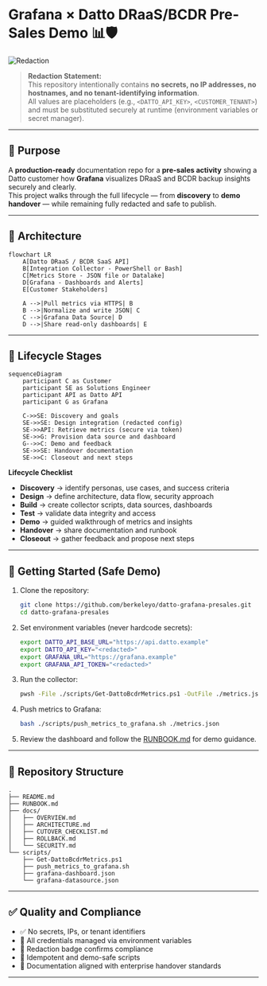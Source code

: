 # Grafana × Datto DRaaS/BCDR Pre-Sales Demo 📊🛡️

![Redaction](https://img.shields.io/badge/REDACTED-no%20secrets%2C%20no%20IPs%2C%20no%20tenant%20info-brightgreen?style=for-the-badge)

> **Redaction Statement:**  
> This repository intentionally contains **no secrets, no IP addresses, no hostnames, and no tenant-identifying information**.  
> All values are placeholders (e.g., `<DATTO_API_KEY>`, `<CUSTOMER_TENANT>`) and must be substituted securely at runtime (environment variables or secret manager).

---

## 🎯 Purpose

A **production-ready** documentation repo for a **pre-sales activity** showing a Datto customer how **Grafana** visualizes DRaaS and BCDR backup insights securely and clearly.  
This project walks through the full lifecycle — from **discovery** to **demo handover** — while remaining fully redacted and safe to publish.

---

## 🧱 Architecture 

```mermaid
flowchart LR
    A[Datto DRaaS / BCDR SaaS API]
    B[Integration Collector - PowerShell or Bash]
    C[Metrics Store - JSON file or Datalake]
    D[Grafana - Dashboards and Alerts]
    E[Customer Stakeholders]

    A -->|Pull metrics via HTTPS| B
    B -->|Normalize and write JSON| C
    C -->|Grafana Data Source| D
    D -->|Share read-only dashboards| E
```

---

## 🔁 Lifecycle Stages

```mermaid
sequenceDiagram
    participant C as Customer
    participant SE as Solutions Engineer
    participant API as Datto API
    participant G as Grafana

    C->>SE: Discovery and goals
    SE->>SE: Design integration (redacted config)
    SE->>API: Retrieve metrics (secure via token)
    SE->>G: Provision data source and dashboard
    G-->>C: Demo and feedback
    SE->>SE: Handover documentation
    SE->>C: Closeout and next steps
```

**Lifecycle Checklist**
- **Discovery** → identify personas, use cases, and success criteria  
- **Design** → define architecture, data flow, security approach  
- **Build** → create collector scripts, data sources, dashboards  
- **Test** → validate data integrity and access  
- **Demo** → guided walkthrough of metrics and insights  
- **Handover** → share documentation and runbook  
- **Closeout** → gather feedback and propose next steps  

---

## 🚀 Getting Started (Safe Demo)

1. Clone the repository:
   ```bash
   git clone https://github.com/berkeleyo/datto-grafana-presales.git
   cd datto-grafana-presales
   ```

2. Set environment variables (never hardcode secrets):
   ```bash
   export DATTO_API_BASE_URL="https://api.datto.example"
   export DATTO_API_KEY="<redacted>"
   export GRAFANA_URL="https://grafana.example"
   export GRAFANA_API_TOKEN="<redacted>"
   ```

3. Run the collector:
   ```bash
   pwsh -File ./scripts/Get-DattoBcdrMetrics.ps1 -OutFile ./metrics.json
   ```

4. Push metrics to Grafana:
   ```bash
   bash ./scripts/push_metrics_to_grafana.sh ./metrics.json
   ```

5. Review the dashboard and follow the [RUNBOOK.md](RUNBOOK.md) for demo guidance.

---

## 📂 Repository Structure

```
.
├── README.md
├── RUNBOOK.md
├── docs/
│   ├── OVERVIEW.md
│   ├── ARCHITECTURE.md
│   ├── CUTOVER_CHECKLIST.md
│   ├── ROLLBACK.md
│   └── SECURITY.md
└── scripts/
    ├── Get-DattoBcdrMetrics.ps1
    ├── push_metrics_to_grafana.sh
    ├── grafana-dashboard.json
    └── grafana-datasource.json
```

---

## ✅ Quality and Compliance

- ✅ No secrets, IPs, or tenant identifiers  
- 🔐 All credentials managed via environment variables  
- 🧩 Redaction badge confirms compliance  
- 🧰 Idempotent and demo-safe scripts  
- 📄 Documentation aligned with enterprise handover standards  

---

